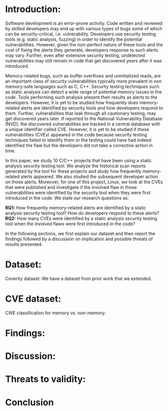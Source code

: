 # Introduction:
Software development is an error-prone activity. 
Code written and reviewed by skilled developers 
may end up with various types of bugs 
some of which can be security-critical, i.e. vulnerability. 
Developers use security testing tools (e.g. static analysis, fuzzing) 
in order to identify the potential vulnerabilities. 
However, given the non-perfect nature of these tools 
and the cost of fixing the alerts they generate, 
developers response to such alerts may vary. 
Further, even after extensive security testing, 
undetected vulnerabilities may still remain in code 
that get discovered years after it was introduced.

Memory-related bugs, 
such as buffer overflows and uninitialized reads, 
are an important class of security vulnerabilities 
typically more prevalent in non memory-safe languages such as C, C++. 
Security testing techniques such as static analysis 
can detect a wide range of potential memory issues in the code. 
Tools performing such analysis 
present their results as alerts to the developers. 
However, it is yet to be studied 
how frequently does memory-related alerts are identified by security tools 
and how developers respond to them. 
Further, vulnerabilities that leak through all cautionary testing, 
may get discovered years later. 
If reported to the National Vulnerability Database (NVD),
the discovered vulnerabilities are tracked 
in a central database with a unique identifier called CVE.
However, it is yet to be studied if these vulnerabilities (CVEs) 
appeared in the code because 
security testing techniques failed to identify them or 
the testing could have had indeed identified the flaw but 
the developers did not take a corrective action in time.

In this paper, 
we study 10 C/C++ projects 
that have been using a static analysis security testing tool. 
We analyze the historical scan reports 
generated by the tool for these projects and 
study how frequently memory-related alerts appeared.
We also studied the subsequent developer action on those alerts. 
Moreover, for one of this project, Linux, 
we look at the CVEs that were published and 
investigate if the involved flaw in those vulnerabilities 
were identified by the security tool 
when they were first introduced in the code. 
We state our research questions as:

**RQ1:** How frequently memory-related alerts are identified by a static analysis security testing tool? 
        How do developers respond to these alerts?
**RQ2:** How many CVEs were identified by a static analysis security testing tool 
        when the involved flaws were first introduced in the code?

In the following sections,
we first explain our dataset
and then report the findings
followed by a discussion 
on implication and possible threats 
of results presented.

# Dataset:
Coverity dataset: We have a dataset from prior work that we extended.
# CVE dataset:
CWE classification for memory vs. non-memory:

# Findings:

# Discussion:

# Threats to validity:

# Conclusion